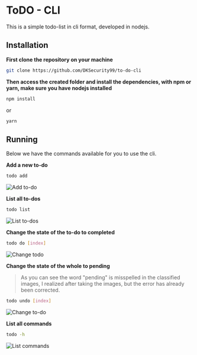 # ToDO - CLI

This is a simple todo-list in cli format, developed in nodejs.

## Installation

__First clone the repository on your machine__

```sh 
git clone https://github.com/DKSecurity99/to-do-cli
```

__Then access the created folder and install the dependencies, with npm or yarn, make sure you have nodejs installed__

```sh
npm install 
```

or 

```sh 
yarn
```

## Running

Below we have the commands available for you to use the cli.

__Add a new to-do__

```sh
todo add
```

![Add to-do](https://tlgur.com/d/4AYkMKb4)

__List all to-dos__

```sh
todo list
```

![List to-dos](https://tlgur.com/d/g3vA1ezG)

__Change the state of the to-do to completed__

```sh
todo do [index]
```

![Change todo](https://tlgur.com/d/gj5zeJ6G)

__Change the state of the whole to pending__


> As you can see the word "pending" is misspelled in the classified images, 
> I realized after taking the images, but the error has already been corrected.

```sh
todo undo [index]
```

![Change to-do](https://tlgur.com/d/8KoyM9v8)

__List all commands__

```sh
todo -h
```

![List commands](https://tlgur.com/d/gpzbONd8)

